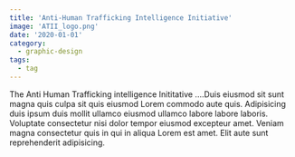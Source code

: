 ```yaml
---
title: 'Anti-Human Trafficking Intelligence Initiative'
image: 'ATII_logo.png'
date: '2020-01-01'
category:
  - graphic-design
tags:
  - tag
---
```


The Anti Human Trafficking intelligence Inititative ....Duis eiusmod sit sunt magna quis culpa sit quis eiusmod Lorem commodo aute quis. Adipisicing duis ipsum duis mollit ullamco eiusmod ullamco labore labore laboris. Voluptate consectetur nisi dolor tempor eiusmod excepteur amet. Veniam magna consectetur quis in qui in aliqua Lorem est amet. Elit aute sunt reprehenderit adipisicing.

